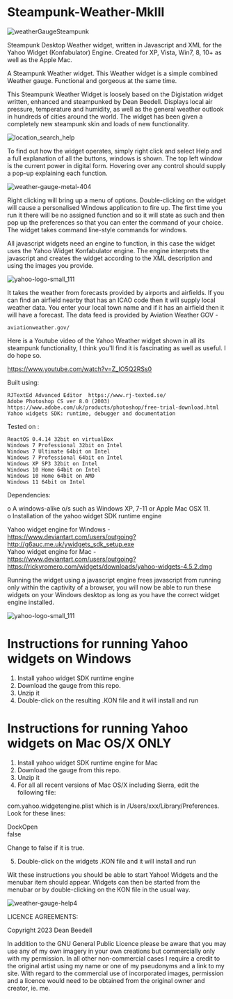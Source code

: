 # Steampunk-Weather-MkIII

![weatherGaugeSteampunk](https://github.com/yereverluvinunclebert/Steampunk-Weather-MkIII/assets/2788342/315839f7-163a-4448-afd2-47f60fa499fa)

Steampunk Desktop Weather widget, written in Javascript and XML for the Yahoo 
Widget (Konfabulator) Engine. Created for XP, Vista, Win7, 8, 10+ as well as the 
Apple Mac.

A Steampunk Weather widget. This Weather widget is a simple combined Weather 
gauge. Functional and gorgeous at the same time.

This Steampunk Weather Widget is loosely based on the Digistation widget written, enhanced and steampunked by Dean Beedell. Displays local air pressure, temperature and humidity, as well as the general weather outlook in hundreds of cities around the world. The widget has been given a completely new steampunk skin and loads of new functionality.

![location_search_help](https://github.com/yereverluvinunclebert/Steampunk-Weather-MkIII/assets/2788342/1e9f75c8-0d2c-4132-ab8a-b36b29150f9c)

To find out how the widget operates, simply right click and select Help and a 
full explanation of all the buttons, windows is shown. The top left window is 
the current power in digital form. Hovering over any control should supply a 
pop-up explaining each function.

![weather-gauge-metal-404](https://github.com/yereverluvinunclebert/Steampunk-Weather-MkIII/assets/2788342/a6054634-6a21-4d75-b31a-48e87e426c59)

Right clicking will bring up a menu of options. Double-clicking on the widget 
will cause a personalised Windows application to fire up. The first time you run 
it there will be no assigned function and so it will state as such and then pop 
up the preferences so that you can enter the command of your choice. The widget 
takes command line-style commands for windows. 

All javascript widgets need an engine to function, in this case the widget uses 
the Yahoo Widget Konfabulator engine. The engine interprets the javascript and 
creates the widget according to the XML description and using the images you 
provide. 

![yahoo-logo-small_111](https://github.com/yereverluvinunclebert/Steampunk-MediaPlayer-Ywidget/assets/2788342/c5668608-ab57-4665-a332-3bc9b7e07a9f)
 
It takes the weather from forecasts provided by airports and airfields. If you 
can find an airfield nearby that has an ICAO code then it will supply local 
weather data. You enter your local town name and if it has an airfield then it 
will have a forecast. The data feed is provided by Aviation Weather GOV -
 
	aviationweather.gov/  
 
Here is a Youtube video of the Yahoo Weather widget shown in all its steampunk 
functionality, I think you'll find it is fascinating as well as useful. I do 
hope so.

https://www.youtube.com/watch?v=Z_IO5Q2RSs0

Built using: 

	RJTextEd Advanced Editor  https://www.rj-texted.se/ 
	Adobe Photoshop CS ver 8.0 (2003)  https://www.adobe.com/uk/products/photoshop/free-trial-download.html  
	Yahoo widgets SDK: runtime, debugger and documentation
  
Tested on :

	ReactOS 0.4.14 32bit on virtualBox    
	Windows 7 Professional 32bit on Intel    
	Windows 7 Ultimate 64bit on Intel    
	Windows 7 Professional 64bit on Intel    
	Windows XP SP3 32bit on Intel    
	Windows 10 Home 64bit on Intel    
	Windows 10 Home 64bit on AMD    
	Windows 11 64bit on Intel 
   
 Dependencies:
 
 o A windows-alike o/s such as Windows XP, 7-11 or Apple Mac OSX 11.   
 o Installation of the yahoo widget SDK runtime engine  
 
  Yahoo widget engine for Windows - https://www.deviantart.com/users/outgoing?http://g6auc.me.uk/ywidgets_sdk_setup.exe  
  Yahoo widget engine for Mac - https://www.deviantart.com/users/outgoing?https://rickyromero.com/widgets/downloads/yahoo-widgets-4.5.2.dmg
 
 Running the widget using a javascript engine frees javascript from running only 
 within the captivity of a browser, you will now be able to run these widgets on 
 your Windows desktop as long as you have the correct widget engine installed.
 
![yahoo-logo-small_111](https://github.com/yereverluvinunclebert/Steampunk-MediaPlayer-Ywidget/assets/2788342/c5668608-ab57-4665-a332-3bc9b7e07a9f)
  
 Instructions for running Yahoo widgets on Windows
 =================================================
 
 1. Install yahoo widget SDK runtime engine
 2. Download the gauge from this repo.
 3. Unzip it
 4. Double-click on the resulting .KON file and it will install and run
 
 Instructions for running Yahoo widgets on Mac OS/X ONLY
 ========================================================
 
 1. Install yahoo widget SDK runtime engine for Mac
 2. Download the gauge from this repo.
 3. Unzip it
 4. For all all recent versions of Mac OS/X including Sierra, edit the following 
 file:
 
 com.yahoo.widgetengine.plist which is in /Users/xxx/Library/Preferences. Look 
 for these lines: 
    
   <key>DockOpen</key>  
   <string>false</string>  
 
 Change to false if it is true.
 
 5. Double-click on the widgets .KON file and it will install and run
 
 Wit these instructions you should be able to start Yahoo! Widgets and the 
 menubar item should appear. Widgets can then be started from the menubar or by 
 double-clicking on the KON file in the usual way.
 
![weather-gauge-help4](https://github.com/yereverluvinunclebert/Steampunk-Weather-MkIII/assets/2788342/935f2ade-db07-4a80-9eea-f2b3baed6d48)

 LICENCE AGREEMENTS:
 
 Copyright 2023 Dean Beedell
 
 In addition to the GNU General Public Licence please be aware that you may use
 any of my own imagery in your own creations but commercially only with my
 permission. In all other non-commercial cases I require a credit to the
 original artist using my name or one of my pseudonyms and a link to my site.
 With regard to the commercial use of incorporated images, permission and a
 licence would need to be obtained from the original owner and creator, ie. me.
 



